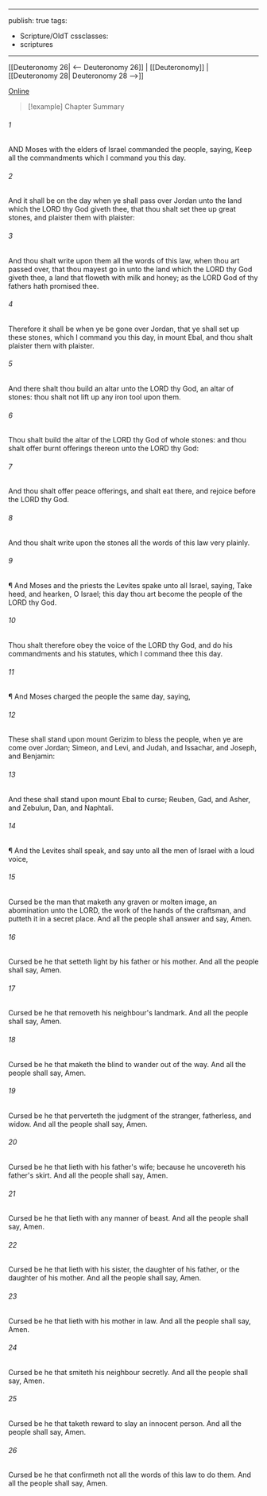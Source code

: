 

---
publish: true
tags:
  - Scripture/OldT
cssclasses:
  - scriptures
---
[[Deuteronomy 26| <-- Deuteronomy 26]] | [[Deuteronomy]] | [[Deuteronomy 28| Deuteronomy 28 -->]]

[Online](https://churchofjesuschrist.org/study/scriptures/ot/deut/27?lang=eng)

>[!example] Chapter Summary
>
###### 1
AND Moses with the elders of Israel commanded the people, saying, Keep all the commandments which I command you this day.
###### 2
And it shall be on the day when ye shall pass over Jordan unto the land which the LORD thy God giveth thee, that thou shalt set thee up great stones, and plaister them with plaister:
###### 3
And thou shalt write upon them all the words of this law, when thou art passed over, that thou mayest go in unto the land which the LORD thy God giveth thee, a land that floweth with milk and honey; as the LORD God of thy fathers hath promised thee.
###### 4
Therefore it shall be when ye be gone over Jordan, that ye shall set up these stones, which I command you this day, in mount Ebal, and thou shalt plaister them with plaister.
###### 5
And there shalt thou build an altar unto the LORD thy God, an altar of stones: thou shalt not lift up any iron tool upon them.
###### 6
Thou shalt build the altar of the LORD thy God of whole stones: and thou shalt offer burnt offerings thereon unto the LORD thy God:
###### 7
And thou shalt offer peace offerings, and shalt eat there, and rejoice before the LORD thy God.
###### 8
And thou shalt write upon the stones all the words of this law very plainly.
###### 9
¶ And Moses and the priests the Levites spake unto all Israel, saying, Take heed, and hearken, O Israel; this day thou art become the people of the LORD thy God.
###### 10
Thou shalt therefore obey the voice of the LORD thy God, and do his commandments and his statutes, which I command thee this day.
###### 11
¶ And Moses charged the people the same day, saying,
###### 12
These shall stand upon mount Gerizim to bless the people, when ye are come over Jordan; Simeon, and Levi, and Judah, and Issachar, and Joseph, and Benjamin:
###### 13
And these shall stand upon mount Ebal to curse; Reuben, Gad, and Asher, and Zebulun, Dan, and Naphtali.
###### 14
¶ And the Levites shall speak, and say unto all the men of Israel with a loud voice,
###### 15
Cursed be the man that maketh any graven or molten image, an abomination unto the LORD, the work of the hands of the craftsman, and putteth it in a secret place.  And all the people shall answer and say, Amen.
###### 16
Cursed be he that setteth light by his father or his mother.  And all the people shall say, Amen.
###### 17
Cursed be he that removeth his neighbour's landmark.  And all the people shall say, Amen.
###### 18
Cursed be he that maketh the blind to wander out of the way.  And all the people shall say, Amen.
###### 19
Cursed be he that perverteth the judgment of the stranger, fatherless, and widow.  And all the people shall say, Amen.
###### 20
Cursed be he that lieth with his father's wife; because he uncovereth his father's skirt.  And all the people shall say, Amen.
###### 21
Cursed be he that lieth with any manner of beast.  And all the people shall say, Amen.
###### 22
Cursed be he that lieth with his sister, the daughter of his father, or the daughter of his mother.  And all the people shall say, Amen.
###### 23
Cursed be he that lieth with his mother in law.  And all the people shall say, Amen.
###### 24
Cursed be he that smiteth his neighbour secretly.  And all the people shall say, Amen.
###### 25
Cursed be he that taketh reward to slay an innocent person.  And all the people shall say, Amen.
###### 26
Cursed be he that confirmeth not all the words of this law to do them.  And all the people shall say, Amen.



